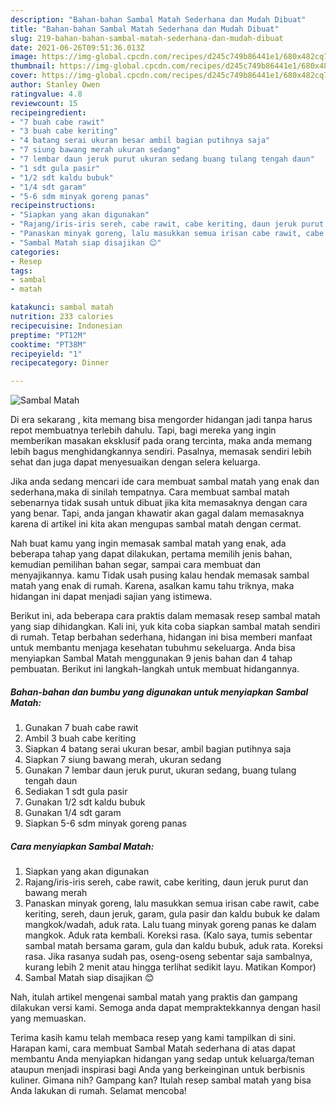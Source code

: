 ```yaml
---
description: "Bahan-bahan Sambal Matah Sederhana dan Mudah Dibuat"
title: "Bahan-bahan Sambal Matah Sederhana dan Mudah Dibuat"
slug: 219-bahan-bahan-sambal-matah-sederhana-dan-mudah-dibuat
date: 2021-06-26T09:51:36.013Z
image: https://img-global.cpcdn.com/recipes/d245c749b86441e1/680x482cq70/sambal-matah-foto-resep-utama.jpg
thumbnail: https://img-global.cpcdn.com/recipes/d245c749b86441e1/680x482cq70/sambal-matah-foto-resep-utama.jpg
cover: https://img-global.cpcdn.com/recipes/d245c749b86441e1/680x482cq70/sambal-matah-foto-resep-utama.jpg
author: Stanley Owen
ratingvalue: 4.8
reviewcount: 15
recipeingredient:
- "7 buah cabe rawit"
- "3 buah cabe keriting"
- "4 batang serai ukuran besar ambil bagian putihnya saja"
- "7 siung bawang merah ukuran sedang"
- "7 lembar daun jeruk purut ukuran sedang buang tulang tengah daun"
- "1 sdt gula pasir"
- "1/2 sdt kaldu bubuk"
- "1/4 sdt garam"
- "5-6 sdm minyak goreng panas"
recipeinstructions:
- "Siapkan yang akan digunakan"
- "Rajang/iris-iris sereh, cabe rawit, cabe keriting, daun jeruk purut dan bawang merah"
- "Panaskan minyak goreng, lalu masukkan semua irisan cabe rawit, cabe keriting, sereh, daun jeruk, garam, gula pasir dan kaldu bubuk ke dalam mangkok/wadah, aduk rata. Lalu tuang minyak goreng panas ke dalam mangkok. Aduk rata kembali. Koreksi rasa. (Kalo saya, tumis sebentar sambal matah bersama garam, gula dan kaldu bubuk, aduk rata. Koreksi rasa. Jika rasanya sudah pas, oseng-oseng sebentar saja sambalnya, kurang lebih 2 menit atau hingga terlihat sedikit layu. Matikan Kompor)"
- "Sambal Matah siap disajikan 😊"
categories:
- Resep
tags:
- sambal
- matah

katakunci: sambal matah 
nutrition: 233 calories
recipecuisine: Indonesian
preptime: "PT12M"
cooktime: "PT38M"
recipeyield: "1"
recipecategory: Dinner

---
```



![Sambal Matah](https://img-global.cpcdn.com/recipes/d245c749b86441e1/680x482cq70/sambal-matah-foto-resep-utama.jpg)

Di era  sekarang , kita memang bisa mengorder hidangan jadi tanpa harus repot membuatnya terlebih dahulu. Tapi, bagi mereka yang ingin memberikan masakan eksklusif pada orang tercinta, maka anda memang lebih bagus menghidangkannya sendiri. Pasalnya, memasak sendiri lebih sehat dan juga dapat menyesuaikan dengan selera keluarga.

Jika anda sedang mencari ide cara membuat sambal matah yang enak dan sederhana,maka di sinilah tempatnya. Cara membuat sambal matah  sebenarnya tidak susah untuk dibuat jika kita memasaknya dengan cara yang benar. Tapi, anda jangan khawatir akan gagal dalam memasaknya 
karena di artikel ini kita akan mengupas sambal matah dengan cermat.  



Nah buat kamu yang ingin memasak sambal matah yang enak, ada beberapa tahap yang dapat dilakukan, pertama memilih jenis bahan, kemudian pemilihan bahan segar, sampai cara membuat dan menyajikannya. kamu Tidak usah pusing kalau hendak memasak sambal matah yang enak di rumah. Karena, asalkan kamu  tahu triknya, maka hidangan ini dapat menjadi sajian yang istimewa.

Berikut ini, ada beberapa cara praktis  dalam memasak resep sambal matah yang siap dihidangkan. Kali ini, yuk kita coba siapkan sambal matah sendiri di rumah. Tetap berbahan sederhana, hidangan ini bisa memberi manfaat untuk membantu menjaga kesehatan tubuhmu sekeluarga. Anda bisa menyiapkan Sambal Matah menggunakan 9 jenis bahan dan 4 tahap pembuatan. Berikut ini langkah-langkah untuk membuat hidangannya.

<!--inarticleads1-->

##### Bahan-bahan dan bumbu yang digunakan untuk menyiapkan Sambal Matah:

1. Gunakan 7 buah cabe rawit
1. Ambil 3 buah cabe keriting
1. Siapkan 4 batang serai ukuran besar, ambil bagian putihnya saja
1. Siapkan 7 siung bawang merah, ukuran sedang
1. Gunakan 7 lembar daun jeruk purut, ukuran sedang, buang tulang tengah daun
1. Sediakan 1 sdt gula pasir
1. Gunakan 1/2 sdt kaldu bubuk
1. Gunakan 1/4 sdt garam
1. Siapkan 5-6 sdm minyak goreng panas




<!--inarticleads2-->

##### Cara menyiapkan Sambal Matah:

1. Siapkan yang akan digunakan
1. Rajang/iris-iris sereh, cabe rawit, cabe keriting, daun jeruk purut dan bawang merah
1. Panaskan minyak goreng, lalu masukkan semua irisan cabe rawit, cabe keriting, sereh, daun jeruk, garam, gula pasir dan kaldu bubuk ke dalam mangkok/wadah, aduk rata. Lalu tuang minyak goreng panas ke dalam mangkok. Aduk rata kembali. Koreksi rasa. (Kalo saya, tumis sebentar sambal matah bersama garam, gula dan kaldu bubuk, aduk rata. Koreksi rasa. Jika rasanya sudah pas, oseng-oseng sebentar saja sambalnya, kurang lebih 2 menit atau hingga terlihat sedikit layu. Matikan Kompor)
1. Sambal Matah siap disajikan 😊




Nah, itulah artikel mengenai  sambal matah  yang praktis dan gampang dilakukan versi kami. Semoga anda dapat mempraktekkannya dengan hasil yang memuaskan. 

Terima kasih kamu telah membaca resep yang kami tampilkan di sini. Harapan kami, cara membuat  Sambal Matah sederhana di atas dapat membantu Anda menyiapkan hidangan yang sedap untuk keluarga/teman ataupun menjadi inspirasi bagi Anda yang berkeinginan untuk berbisnis kuliner. Gimana nih? Gampang kan? Itulah resep sambal matah yang bisa Anda lakukan di rumah. Selamat mencoba!

